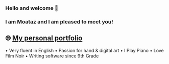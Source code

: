 ### Hello and welcome 👋
### I am Moataz and I am pleased to meet you!

## 🌐 <a href="www.moataz.live">My personal portfolio</a>

• Very fluent in English
• Passion for hand & digital art
• I Play Piano
• Love Film Noir
• Writing software since 9th Grade
